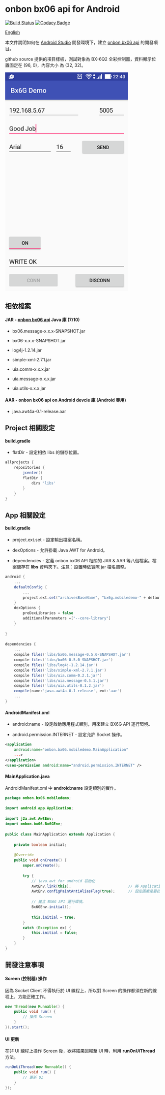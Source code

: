 onbon bx06 api for Android
=====================
[![Build Status](https://travis-ci.org/api2doc/onbon.bx06.mobiledemo.svg?branch=master)](https://travis-ci.org/api2doc/onbon.bx06.mobiledemo)
[![Codacy Badge](https://api.codacy.com/project/badge/Grade/7648a518f70643bf823df3ea581d2689)](https://www.codacy.com/app/api2doc/onbon-bx06-mobiledemo?utm_source=github.com&amp;utm_medium=referral&amp;utm_content=api2doc/onbon.bx06.mobiledemo&amp;utm_campaign=Badge_Grade)

[English](README_en.md)

本文件說明如何在 [Android Studio](https://developer.android.com/studio/index.html) 開發環境下，建立 [onbon.bx06 api](https://github.com/api2doc/onbon.bx06.api) 的開發項目。

github source 提供的項目樣板，測試對象為 BX-6Q2 全彩控制器，資料顯示位置固定在 (96, 0)，內容大小 為 (32, 32)。

<img src="images/screenshot1.png" alt="Sample" width="400" />

## 相依檔案

#### JAR - [onbon bx06 api](https://github.com/api2doc/onbon.bx06.api) Java 庫 (7/10)
* bx06.message-x.x.x-SNAPSHOT.jar

* bx06-x.x.x-SNAPSHOT.jar

* log4j-1.2.14.jar

* simple-xml-2.7.1.jar

* uia.comm-x.x.x.jar

* uia.message-x.x.x.jar

* uia.utils-x.x.x.jar

#### AAR - onbon bx06 api on Android devcie 庫 (Android 專用)
* java.awt4a-0.1-release.aar

## Project 相關設定

#### build.gradle

* flatDir - 設定相依 libs 的儲存位置。

``` gradle
allprojects {
    repositories {
        jcenter()
        flatDir {
            dirs 'libs'
        }
    }
}
```

## App 相關設定

#### build.gradle

* project.ext.set - 設定輸出檔案名稱。

* dexOptions - 允許掛載 Java AWT for Android。

* dependencies - 定義 onbon.bx06 API 相關的 JAR & AAR 等八個檔案。檔案儲存在 __libs__ 資料夾下。注意：設置時依實際 jar 檔名調整。


``` gradle
android {
    ...
    defaultConfig {
        ...
        project.ext.set("archivesBaseName", "bx6g.mobiledemo-" + defaultConfig.versionName);
    }
    dexOptions {
        preDexLibraries = false
        additionalParameters =["--core-library"]
    }

}

dependencies {
    ...
    compile files('libs/bx06.message-0.5.0-SNAPSHOT.jar')
    compile files('libs/bx06-0.5.0-SNAPSHOT.jar')
    compile files('libs/log4j-1.2.14.jar')
    compile files('libs/simple-xml-2.7.1.jar')
    compile files('libs/uia.comm-0.2.1.jar')
    compile files('libs/uia.message-0.5.1.jar')
    compile files('libs/uia.utils-0.1.2.jar')
    compile(name:'java.awt4a-0.1-release', ext:'aar')
    ...
}

```

#### AndroidManifest.xml

* android:name - 設定啟動應用程式類別，用來建立 BX6G API 運行環境。

* android.permission.INTERNET - 設定允許 Socket 操作。

``` XML
<application
    android:name="onbon.bx06.mobiledemo.MainApplication"
    ...>
</application>
<uses-permission android:name="android.permission.INTERNET" />
```


#### MainApplication.java

AndroidManifest.xml 中 __android:name__ 設定類別的實作。

``` Java
package onbon.bx06.mobiledemo;

import android.app.Application;

import j2a.awt.AwtEnv;
import onbon.bx06.Bx6GEnv;

public class MainApplication extends Application {

    private boolean initial;

    @Override
    public void onCreate() {
        super.onCreate();

        try {
            // java.awt for android 初始化
            AwtEnv.link(this);                          // 將 Application 與 AWT 連結
            AwtEnv.configPaintAntiAliasFlag(true);      // 設定圖案是要抗鋸齒。

            // 建立 BX6G API 運行環境。
            Bx6GEnv.initial();

            this.initial = true;
        }
        catch (Exception ex) {
            this.initial = false;
        }
    }
}
```

## 開發注意事項

#### Screen (控制器) 操作
因為 Socket Client 不得執行於 UI 線程上，所以對 Screen 的操作都須在新的線程上，方能正確工作。
``` Java
new Thread(new Runnable() {
    public void run() {
        // 操作 Screen
    }
}).start();
```

#### UI 更新
在非 UI 線程上操作 Screen 後，欲將結果回報至 UI 時，利用 __runOnUiThread__ 方法。
``` Java
runOnUiThread(new Runnable() {
    public void run() {
        // 更新 UI
    }
});
```
